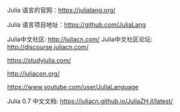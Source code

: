 Julia 语言的官网：https://julialang.org/

Julia 语言项目地址：https://github.com/JuliaLang


Julia中文社区: http://juliacn.com/
Julia中文社区论坛: http://discourse.juliacn.com/

https://studyjulia.com/

http://juliacon.org/

https://www.youtube.com/user/JuliaLanguage


Julia 0.7 中文文档: https://juliacn.github.io/JuliaZH.jl/latest/